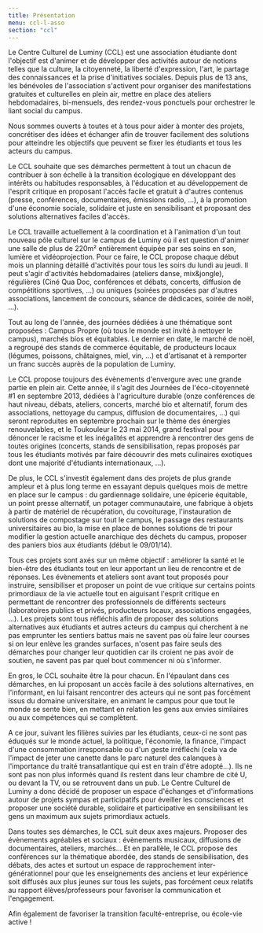 ```yaml
---
title: Présentation
menu: ccl-l-asso
section: "ccl"
---
```


Le Centre Culturel de Luminy (CCL) est une association étudiante dont
l'objectif est d'animer et de développer des activités autour de notions telles
que la culture, la citoyenneté, la liberté d'expression, l'art, le partage des
connaissances et la prise d'initiatives sociales. Depuis plus de 13 ans, les
bénévoles de l'association s'activent pour organiser des manifestations
gratuites et culturelles en plein air, mettre en place des ateliers
hebdomadaires, bi-mensuels, des rendez-vous ponctuels pour orchestrer le liant
social du campus.

Nous sommes ouverts à toutes et à tous pour aider à monter des projets,
concrétiser des idées et échanger afin de trouver facilement des solutions pour
atteindre les objectifs que peuvent se fixer les étudiants et tous les acteurs
du campus.

Le CCL souhaite que ses démarches permettent à tout un chacun de contribuer à
son échelle à la transition écologique en développant des intérêts ou habitudes
responsables, à l'éducation et au développement de l'esprit critique en
proposant l'accès facile et gratuit à d'autres contenus (presse, conférences,
documentaires, émissions radio, …), à la promotion d'une économie sociale,
solidaire et juste en sensibilisant et proposant des solutions alternatives
faciles d'accès.

Le CCL travaille actuellement à la coordination et à l'animation d'un tout
nouveau pôle culturel sur le campus de Luminy où il est question d'animer une
salle de plus de 220m² entièrement équipée par ses soins en son, lumière et
vidéoprojection. Pour ce faire, le CCL propose chaque début mois un planning
détaillé d'activités pour tous les soirs du lundi au jeudi. Il peut s'agir
d'activités hebdomadaires (ateliers danse, mix&jongle), régulières (Ciné Qua
Doc, conférences et débats, concerts, diffusion de compétitions sportives, ...)
ou uniques (soirées proposées par d'autres associations, lancement de concours,
séance de dédicaces, soirée de noël, ...).

Tout au long de l'année, des journées dédiées à une thématique sont proposées :
Campus Propre (où tous le monde est invité à nettoyer le campus), marchés bios
et équitables. Le dernier en date, le marché de noël, a regroupé des stands de
commerce équitable, de producteurs locaux (légumes, poissons, châtaignes, miel,
vin, …) et d'artisanat et à remporter un franc succès auprès de la population
de Luminy.

Le CCL propose toujours des évènements d'envergure avec une grande partie en
plein air. Cette année, il s'agit des Journées de l'éco-citoyenneté #1 en
septembre 2013, dédiées à l'agriculture durable (onze conférences de haut
niveau, débats, ateliers, concerts, marché bio et alternatif, forum des
associations, nettoyage du campus, diffusion de documentaires, …) qui seront
reproduites en septembre prochain sur le thème des énergies renouvelables, et
le Toukouleur le 23 mai 2014, grand festival pour dénoncer le racisme et les
inégalités et apprendre à rencontrer des gens de toutes origines (concerts,
stands de sensibilisation, repas proposés par tous les étudiants motivés par
faire découvrir des mets culinaires exotiques dont une majorité d'étudiants
internationaux, …).

De plus, le CCL s'investit également dans des projets de plus grande ampleur et
à plus long terme en essayant depuis quelques mois de mettre en place sur le
campus : du gardiennage solidaire, une épicerie équitable, un point presse
alternatif, un potager communautaire, une fabrique à objets à partir de
matériel de récupération, du covoiturage, l'instauration de solutions de
compostage sur tout le campus, le passage des restaurants universitaires au
bio, la mise en place de bonnes solutions de tri pour modifier la gestion
actuelle anarchique des déchets du campus, proposer des paniers bios aux
étudiants (début le 09/01/14).

Tous ces projets sont axés sur un même objectif : améliorer la santé et le
bien-être des étudiants tout en leur apportant un lieu de rencontre et de
réponses. Les évènements et ateliers sont avant tout proposés pour instruire,
sensibiliser et proposer un point de vue critique sur certains points
primordiaux de la vie actuelle tout en aiguisant l'esprit critique en
permettant de rencontrer des professionnels de différents secteurs
(laboratoires publics et privés, producteurs locaux, associations engagées,
...). Les projets sont tous réfléchis afin de proposer des solutions
alternatives aux étudiants et autres acteurs du campus qui cherchent à ne pas
emprunter les sentiers battus mais ne savent pas où faire leur courses si on
leur enlève les grandes surfaces, n'osent pas faire seuls des démarches pour
changer leur quotidien car ils croient ne pas avoir de soutien, ne savent pas
par quel bout commencer ni où s'informer.

 

En gros, le CCL souhaite être là pour chacun. En l'épaulant dans ces démarches,
en lui proposant un accès facile à des solutions alternatives, en l'informant,
en lui faisant rencontrer des acteurs qui ne sont pas forcément issus du
domaine universitaire, en animant le campus pour que tout le monde se sente
bien, en mettant en relation les gens aux envies similaires ou aux compétences
qui se complètent.

A ce jour, suivant les filières suivies par les étudiants, ceux-ci ne sont pas
éduqués sur le monde actuel, la politique, l'économie, la finance, l'impact
d'une consommation irresponsable ou d'un geste irréfléchi (cela va de l'impact
de jeter une canette dans le parc naturel des calanques à l'importance du
traité transatlantique qui est en train d'être adopté...). Ils ne sont pas non
plus informés quand ils restent dans leur chambre de cité U, ou devant la TV,
ou se retrouvent dans un pub. Le Centre Culturel de Luminy a donc décidé de
proposer un espace d'échanges et d'informations autour de projets sympas et
participatifs pour éveiller les consciences et proposer une société durable,
solidaire et participative en sensibilisant les gens un maximum aux sujets
primordiaux actuels.

 

Dans toutes ses démarches, le CCL suit deux axes majeurs. Proposer des
évènements agréables et sociaux : évènements musicaux, diffusions de
documentaires, ateliers, marchés… Et en parallèle, le CCL propose des
conférences sur la thématique abordée, des stands de sensibilisation, des
débats, des actes et surtout un espace de rapprochement inter-générationnel
pour que les enseignements des anciens et leur expérience soit diffusés aux
plus jeunes sur tous les sujets, pas forcément ceux relatifs au rapport
élèves/professeurs pour favoriser la communication et l'engagement.

Afin également de favoriser la transition faculté-entreprise, ou école-vie
active !
